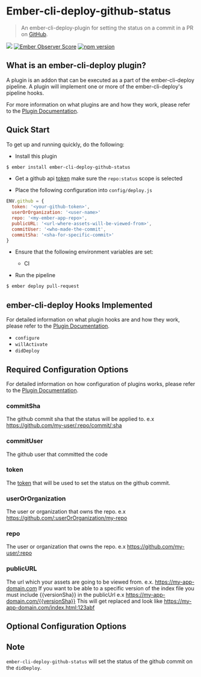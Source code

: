 # Ember-cli-deploy-github-status

> An ember-cli-deploy-plugin for setting the status on a commit in a PR on [GitHub](https://github.com/).

[![](https://ember-cli-deploy.github.io/ember-cli-deploy-version-badges/plugins/ember-cli-deploy-github-status.svg)](http://ember-cli-deploy.github.io/ember-cli-deploy-version-badges/)
[![Ember Observer Score](http://emberobserver.com/badges/ember-cli-deploy-github-status.svg)](http://emberobserver.com/addons/ember-cli-deploy-github-status)
[![npm version](https://badge.fury.io/js/ember-cli-deploy-github-status.svg)](https://badge.fury.io/js/ember-cli-deploy-github-status)

## What is an ember-cli-deploy plugin?

A plugin is an addon that can be executed as a part of the ember-cli-deploy pipeline. A plugin will implement one or more of the ember-cli-deploy's pipeline hooks.

For more information on what plugins are and how they work, please refer to the [Plugin Documentation][2].

## Quick Start

To get up and running quickly, do the following:

- Install this plugin

```bash
$ ember install ember-cli-deploy-github-status
```

- Get a github api [token](https://github.com/settings/tokens) make sure the `repo:status` scope is selected

- Place the following configuration into `config/deploy.js`

```javascript
ENV.github = {
  token: '<your-github-token>',
  userOrOrganization: '<user-name>'
  repo: '<my-ember-app-repo>',
  publicURL: '<url-where-assets-will-be-viewed-from>',
  commitUser: '<who-made-the-commit',
  commitSha: '<sha-for-specific-commit>'
}
```

- Ensure that the following environment variables are set:
  - CI

- Run the pipeline

```bash
$ ember deploy pull-request
```

## ember-cli-deploy Hooks Implemented

For detailed information on what plugin hooks are and how they work, please refer to the [Plugin Documentation][2].

- `configure`
- `willActivate`
- `didDeploy`

## Required Configuration Options

For detailed information on how configuration of plugins works, please refer to the [Plugin Documentation][2].

### commitSha 

The github commit sha that the status will be applied to. e.x https://github.com/my-user/:repo/commit/:sha

### commitUser 

The github user that committed the code

### token 

The [token](https://github.com/settings/tokens) that will be used to set the status on the github commit.
 
### userOrOrganization

The user or organization that owns the repo. e.x https://github.com/:userOrOrganization/my-repo
 
### repo

The user or organization that owns the repo. e.x https://github.com/my-user/:repo
 
### publicURL

The url which your assets are going to be viewed from. e.x. https://my-app-domain.com
If you want to be able to a specific version of the index file you must include {{versionSha}} in the publicUrl
e.x https://my-app-domain.com/{{versionSha}}
This will get replaced and look like https://my-app-domain.com/index.html:123abf

## Optional Configuration Options

## Note 

`ember-cli-deploy-github-status` will set the status of the github commit on the `didDeploy`. 

[2]: http://ember-cli.github.io/ember-cli-deploy/plugins "Plugin Documentation"
